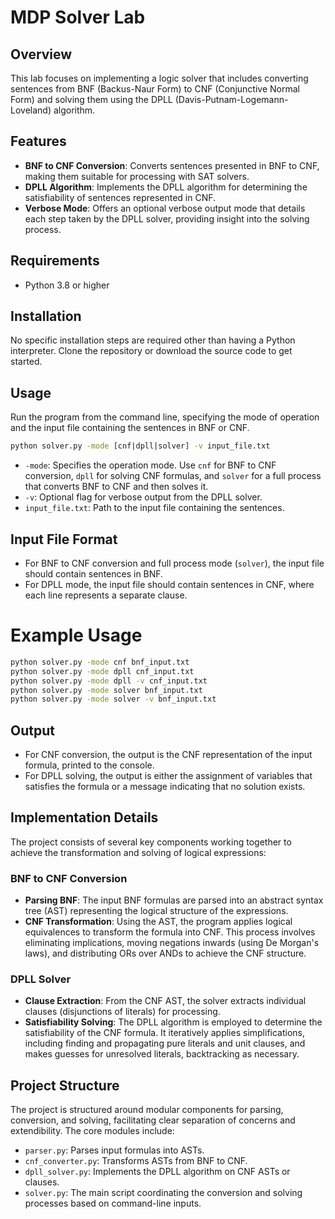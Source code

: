 # MDP Solver Lab

## Overview

This lab focuses on implementing a logic solver that includes converting sentences from BNF (Backus-Naur Form) to CNF (Conjunctive Normal Form) and solving them using the DPLL (Davis-Putnam-Logemann-Loveland) algorithm.

## Features

- **BNF to CNF Conversion**: Converts sentences presented in BNF to CNF, making them suitable for processing with SAT solvers.
- **DPLL Algorithm**: Implements the DPLL algorithm for determining the satisfiability of sentences represented in CNF.
- **Verbose Mode**: Offers an optional verbose output mode that details each step taken by the DPLL solver, providing insight into the solving process.

## Requirements

- Python 3.8 or higher

## Installation

No specific installation steps are required other than having a Python interpreter. Clone the repository or download the source code to get started.

## Usage

Run the program from the command line, specifying the mode of operation and the input file containing the sentences in BNF or CNF.

```bash
python solver.py -mode [cnf|dpll|solver] -v input_file.txt
```

- `-mode`: Specifies the operation mode. Use `cnf` for BNF to CNF conversion, `dpll` for solving CNF formulas, and `solver` for a full process that converts BNF to CNF and then solves it.
- `-v`: Optional flag for verbose output from the DPLL solver.
- `input_file.txt`: Path to the input file containing the sentences.

## Input File Format

- For BNF to CNF conversion and full process mode (`solver`), the input file should contain sentences in BNF.
- For DPLL mode, the input file should contain sentences in CNF, where each line represents a separate clause.

# Example Usage

```bash
python solver.py -mode cnf bnf_input.txt
python solver.py -mode dpll cnf_input.txt
python solver.py -mode dpll -v cnf_input.txt
python solver.py -mode solver bnf_input.txt
python solver.py -mode solver -v bnf_input.txt
```

## Output

- For CNF conversion, the output is the CNF representation of the input formula, printed to the console.
- For DPLL solving, the output is either the assignment of variables that satisfies the formula or a message indicating that no solution exists.

## Implementation Details

The project consists of several key components working together to achieve the transformation and solving of logical expressions:

### BNF to CNF Conversion

- **Parsing BNF**: The input BNF formulas are parsed into an abstract syntax tree (AST) representing the logical structure of the expressions.
- **CNF Transformation**: Using the AST, the program applies logical equivalences to transform the formula into CNF. This process involves eliminating implications, moving negations inwards (using De Morgan's laws), and distributing ORs over ANDs to achieve the CNF structure.

### DPLL Solver

- **Clause Extraction**: From the CNF AST, the solver extracts individual clauses (disjunctions of literals) for processing.
- **Satisfiability Solving**: The DPLL algorithm is employed to determine the satisfiability of the CNF formula. It iteratively applies simplifications, including finding and propagating pure literals and unit clauses, and makes guesses for unresolved literals, backtracking as necessary.

## Project Structure

The project is structured around modular components for parsing, conversion, and solving, facilitating clear separation of concerns and extendibility. The core modules include:
- `parser.py`: Parses input formulas into ASTs.
- `cnf_converter.py`: Transforms ASTs from BNF to CNF.
- `dpll_solver.py`: Implements the DPLL algorithm on CNF ASTs or clauses.
- `solver.py`: The main script coordinating the conversion and solving processes based on command-line inputs.